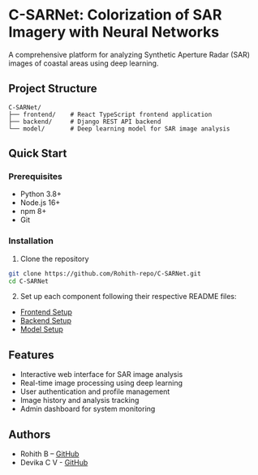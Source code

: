 # C-SARNet: Colorization of SAR Imagery with Neural Networks

A comprehensive platform for analyzing Synthetic Aperture Radar (SAR) images of coastal areas using deep learning.

## Project Structure

```
C-SARNet/
├── frontend/    # React TypeScript frontend application
├── backend/     # Django REST API backend
└── model/       # Deep learning model for SAR image analysis
```

## Quick Start

### Prerequisites

- Python 3.8+
- Node.js 16+
- npm 8+
- Git

### Installation

1. Clone the repository

```bash
git clone https://github.com/Rohith-repo/C-SARNet.git
cd C-SARNet
```

2. Set up each component following their respective README files:

- [Frontend Setup](./frontend/README.md)
- [Backend Setup](./backend/README.md)
- [Model Setup](./model/README.md)

## Features

- Interactive web interface for SAR image analysis
- Real-time image processing using deep learning
- User authentication and profile management
- Image history and analysis tracking
- Admin dashboard for system monitoring

## Authors

* Rohith B – [GitHub](https://github.com/Rohith-repo)
* Devika C V - [GitHub](https://github.com/devikacv20)
